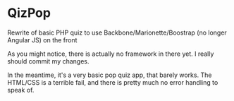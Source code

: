 # QizPop
Rewrite of basic PHP quiz to use Backbone/Marionette/Boostrap (no longer Angular JS) on the front

As you might notice, there is actually no framework in there yet. I really should commit my changes.

In the meantime, it's a very basic pop quiz app, that barely works. The HTML/CSS is a terrible fail, and there is pretty much no error handling to speak of.
